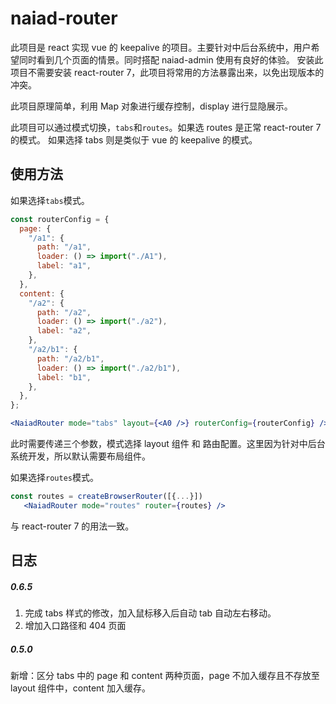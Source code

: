 # naiad-router

此项目是 react 实现 vue 的 keepalive 的项目。主要针对中后台系统中，用户希望同时看到几个页面的情景。同时搭配 naiad-admin 使用有良好的体验。
安装此项目不需要安装 react-router 7，此项目将常用的方法暴露出来，以免出现版本的冲突。

此项目原理简单，利用 Map 对象进行缓存控制，display 进行显隐展示。

此项目可以通过模式切换，`tabs`和`routes`。如果选 routes 是正常 react-router 7 的模式。 如果选择 tabs 则是类似于 vue 的 keepalive 的模式。

## 使用方法

如果选择`tabs`模式。

```jsx
const routerConfig = {
  page: {
    "/a1": {
      path: "/a1",
      loader: () => import("./A1"),
      label: "a1",
    },
  },
  content: {
    "/a2": {
      path: "/a2",
      loader: () => import("./a2"),
      label: "a2",
    },
    "/a2/b1": {
      path: "/a2/b1",
      loader: () => import("./a2/b1"),
      label: "b1",
    },
  },
};

<NaiadRouter mode="tabs" layout={<A0 />} routerConfig={routerConfig} />;
```

此时需要传递三个参数，模式选择 layout 组件 和 路由配置。这里因为针对中后台系统开发，所以默认需要布局组件。

如果选择`routes`模式。

```jsx
const routes = createBrowserRouter([{...}])
   <NaiadRouter mode="routes" router={routes} />
```

与 react-router 7 的用法一致。

## 日志

##### 0.6.5

1. 完成 tabs 样式的修改，加入鼠标移入后自动 tab 自动左右移动。
2. 增加入口路径和 404 页面

##### 0.5.0

新增：区分 tabs 中的 page 和 content 两种页面，page 不加入缓存且不存放至 layout 组件中，content 加入缓存。
